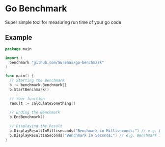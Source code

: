 # Go Benchmark
Super simple tool for measuring run time of your go code

## Example
```go
package main

import (
  benchmark "github.com/Gurenax/go-benchmark"
)

func main() {
  // Starting the Benchmark
  b := benchmark.Benchmark{}
  b.StartBenchmark()
  
  // Your function
  result := calculateSomething()
  
  // Ending the Benchmark
  b.EndBenchmark()
  
  // Displaying the Result
  b.DisplayResultInMilliseconds("Benchmark in Milliseconds:") // e.g. Benchmark in Milliseconds: 0.003029ms
  b.DisplayResultInSeconds("Benchmark in Seconds:") // e.g. Benchmark in Seconds: 0.000003seconds
}
```